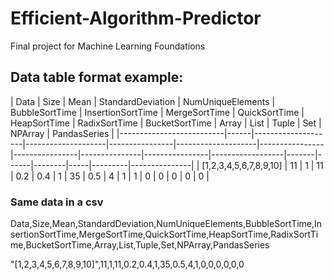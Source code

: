 # Efficient-Algorithm-Predictor
Final project for Machine Learning Foundations

## Data table format example:
| Data                     | Size | Mean | StandardDeviation | NumUniqueElements | BubbleSortTime | InsertionSortTime | MergeSortTime | QuickSortTime | HeapSortTime | RadixSortTime | BucketSortTime | Array | List | Tuple | Set | NPArray | PandasSeries |
|--------------------------|------|--------------------|--------------------|----------------|--------------------|----------------|----------------|---------------|----------------|------------------|-------|------|--------|-----|---------|---------------|
| [1,2,3,4,5,6,7,8,9,10]   | 11   | 1                  | 11                 | 0.2            | 0.4                | 1              | 35             | 0.5           | 4              | 1                | 1     | 0    | 0      | 0   | 0       | 0             |

### Same data in a csv
Data,Size,Mean,StandardDeviation,NumUniqueElements,BubbleSortTime,InsertionSortTime,MergeSortTime,QuickSortTime,HeapSortTime,RadixSortTime,BucketSortTime,Array,List,Tuple,Set,NPArray,PandasSeries

"[1,2,3,4,5,6,7,8,9,10]",11,1,11,0.2,0.4,1,35,0.5,4,1,0,0,0,0,0,0

